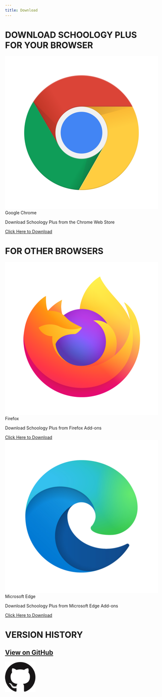 ```yaml
---
title: Download
---
```

# DOWNLOAD SCHOOLOGY PLUS<br>FOR YOUR BROWSER
<div class="row">
    <div class="col s12">
        <div id="a-card" class="card red darken-4">
            <div class="card-image">
                <img id="a-img" src="imgs/chrome.png" class="card-browser-icon" />
            </div>
            <div class="card-content white-text">
                <span id="a-title" class="card-title">Google Chrome</span>
                <p id="a-description">Download Schoology Plus from the Chrome Web Store</p>
            </div>
            <div class="card-action">
                <a id="a-link" class="white-text" href="https://chrome.google.com/webstore/detail/schoology-plus/fbfppoaockpecjpbdmldojdehdpepfef">Click Here to Download</a>
            </div>
        </div>
    </div>
    <h1 class="blue-text center col s12">FOR OTHER BROWSERS</h1>
    <div class="col s12 m6">
        <div id="b-card" class="card deep-purple darken-4">
            <div class="card-image">
                <img id="b-img" src="imgs/firefox.png" class="card-browser-icon secondary-card-icon" />
            </div>
            <div class="card-content white-text">
                <span id="b-title" class="card-title">Firefox</span>
                <p id="b-description">Download Schoology Plus from Firefox Add-ons</p>
            </div>
            <div class="card-action">
                <a id="b-link" class="white-text" href="https://addons.mozilla.org/en-US/firefox/addon/schoology-plus/">Click Here to Download</a>
            </div>
        </div>
    </div>
    <div class="col s12 m6">
        <div id="c-card" class="card blue darken-4">
            <div class="card-image">
                <img id="c-img" src="imgs/edge.png" class="card-browser-icon secondary-card-icon" />
            </div>
            <div class="card-content white-text">
                <span id="c-title" class="card-title">Microsoft Edge</span>
                <p id="c-description">Download Schoology Plus from Microsoft Edge Add-ons</p>
            </div>
            <div class="card-action">
                <a id="c-link" class="white-text" href="https://microsoftedge.microsoft.com/addons/detail/fflijjibhgbhdgjgjkbbnamafdelcoal">Click Here to Download</a>
            </div>
        </div>
    </div>
    <div class="col s12 center">
        <h3 class="center" id="version-text"></h3>
        <h1 class="blue-text small-bottom-margin">VERSION HISTORY</h1>
        <a class="small-top-margin" href="https://github.com/aopell/SchoologyPlus/releases" target="_blank">
            <div>
                <h2 class="small-top-margin">View on GitHub</h2>
                <img src="/imgs/github.png" width="100" />
            </div>
        </a>
    </div>
</div>

<script type="text/javascript">
    {% include js/download.js %}
</script>